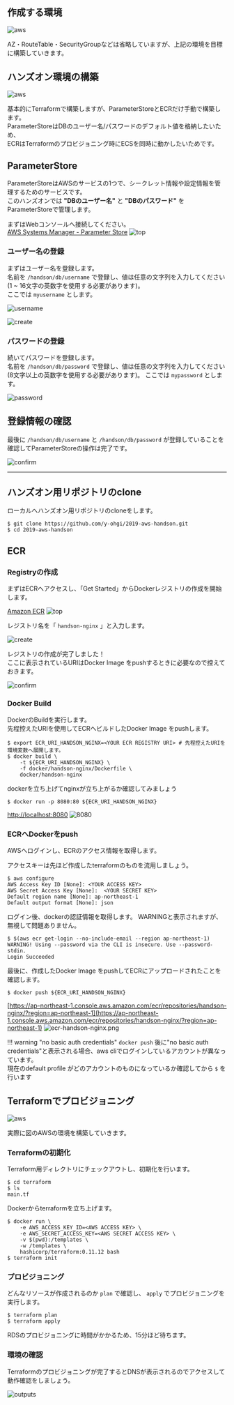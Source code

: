 ## 作成する環境

![aws](../imgs/aws.png)

AZ・RouteTable・SecurityGroupなどは省略していますが、上記の環境を目標に構築していきます。

## ハンズオン環境の構築

![aws](imgs/aws.png)

基本的にTerraformで構築しますが、ParameterStoreとECRだけ手動で構築します。  
ParameterStoreはDBのユーザー名/パスワードのデフォルト値を格納したいため、  
ECRはTerraformのプロビジョニング時にECSを同時に動かしたいためです。

## ParameterStore
ParameterStoreはAWSのサービスの1つで、シークレット情報や設定情報を管理するためのサービスです。  
このハンズオンでは **"DBのユーザー名"** と **"DBのパスワード"** をParameterStoreで管理します。  

まずはWebコンソールへ接続してください。  
[AWS Systems Manager - Parameter Store](https://ap-northeast-1.console.aws.amazon.com/systems-manager/parameters?region=ap-northeast-1)
![top](imgs/ssm-top.png)

### ユーザー名の登録


まずはユーザー名を登録します。  
名前を `/handson/db/username` で登録し、値は任意の文字列を入力してください  (1 ~ 16文字の英数字を使用する必要があります)。  
ここでは `myusername` とします。

![username](imgs/ssm-username.png)

![create](imgs/ssm-create.png)

### パスワードの登録

続いてパスワードを登録します。  
名前を `/handson/db/password` で登録し、値は任意の文字列を入力してください (8文字以上の英数字を使用する必要があります)。
ここでは `mypassword` とします。

![password](imgs/ssm-password.png)

## 登録情報の確認

最後に `/handson/db/username` と `/handson/db/password` が登録していることを確認してParameterStoreの操作は完了です。  

![confirm](imgs/ssm-confirm.png)


---

## ハンズオン用リポジトリのclone
ローカルへハンズオン用リポジトリのcloneをします。

```
$ git clone https://github.com/y-ohgi/2019-aws-handson.git
$ cd 2019-aws-handson
```

## ECR

### Registryの作成
まずはECRへアクセスし、「Get Started」からDockerレジストリの作成を開始します。

[Amazon ECR](https://ap-northeast-1.console.aws.amazon.com/ecr/get-started?region=ap-northeast-1)
![top](imgs/ecr-top.png)

レジストリ名を「 `handson-nginx` 」と入力します。  

![create](imgs/ecr-create.png)

レジストリの作成が完了しました！  
ここに表示されているURIはDocker Image をpushするときに必要なので控えておきます。

![confirm](imgs/ecr-confirm.png)


### Docker Build
DockerのBuildを実行します。  
先程控えたURIを使用してECRへビルドしたDocker Image をpushします。

```
$ export ECR_URI_HANDSON_NGINX=<YOUR ECR REGISTRY URI> # 先程控えたURIを環境変数へ展開します。
$ docker build \
    -t ${ECR_URI_HANDSON_NGINX} \
    -f docker/handson-nginx/Dockerfile \
    docker/handson-nginx
```

dockerを立ち上げてnginxが立ち上がるか確認してみましょう
```
$ docker run -p 8080:80 ${ECR_URI_HANDSON_NGINX}
```

[http://localhost:8080](http://localhost:8080)
![8080](imgs/handson-docker-8080.png)


### ECRへDockerをpush
AWSへログインし、ECRのアクセス情報を取得します。  

アクセスキーは先ほど作成したterraformのものを流用しましょう。

```
$ aws configure
AWS Access Key ID [None]: <YOUR ACCESS KEY>
AWS Secret Access Key [None]:  <YOUR SECRET KEY>
Default region name [None]: ap-northeast-1
Default output format [None]: json
```

ログイン後、dockerの認証情報を取得します。
WARNINGと表示されますが、無視して問題ありません。  
```
$ $(aws ecr get-login --no-include-email --region ap-northeast-1)
WARNING! Using --password via the CLI is insecure. Use --password-stdin.
Login Succeeded
```

最後に、作成したDocker Image をpushしてECRにアップロードされたことを確認します。
```
$ docker push ${ECR_URI_HANDSON_NGINX}
```

[https://ap-northeast-1.console.aws.amazon.com/ecr/repositories/handson-nginx/?region=ap-northeast-1](https://ap-northeast-1.console.aws.amazon.com/ecr/repositories/handson-nginx/?region=ap-northeast-1)
![ecr-handson-nginx.png](imgs/ecr-handson-nginx.png)


!!! warning "no basic auth credentials"
    `docker push` 後に"no basic auth credentials"と表示される場合、aws cliでログインしているアカウントが異なっています。  
    現在のdefault profile がどのアカウントのものになっているか確認してから `$` を行います

## Terraformでプロビジョニング

![aws](imgs/aws.png)

実際に図のAWSの環境を構築していきます。

### Terraformの初期化
Terraform用ディレクトリにチェックアウトし、初期化を行います。
```
$ cd terraform
$ ls
main.tf
```

Dockerからterraformを立ち上げます。
```
$ docker run \
    -e AWS_ACCESS_KEY_ID=<AWS ACCESS KEY> \
    -e AWS_SECRET_ACCESS_KEY=<AWS SECRET ACCESS KEY> \
    -v $(pwd):/templates \
    -w /templates \
    hashicorp/terraform:0.11.12 bash
$ terraform init
```

### プロビジョニング
どんなリソースが作成されるのか `plan` で確認し、 `apply` でプロビジョニングを実行します。
```
$ terraform plan
$ terraform apply
```

RDSのプロビジョニングに時間がかかるため、15分ほど待ちます。  

### 環境の確認
Terraformのプロビジョニングが完了するとDNSが表示されるのでアクセスして動作確認をしましょう。  

![outputs](imgs/terraform-output-dns.png)  
